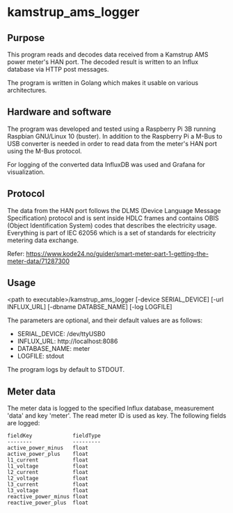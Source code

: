 # kamstrup_ams_logger

## Purpose

This program reads and decodes data received from a Kamstrup AMS power meter's HAN port. The decoded result is written to an Influx database via HTTP post messages.

The program is written in Golang which makes it usable on various architectures.

## Hardware and software

The program was developed and tested using a Raspberry Pi 3B running Raspbian GNU/Linux 10 (buster). In addition to the Raspberry Pi a M-Bus to USB converter is needed in order to read data from the meter's HAN port using the M-Bus protocol.

For logging of the converted data InfluxDB was used and Grafana for visualization.

## Protocol

The data from the HAN port follows the DLMS (Device Language Message Specification) protocol and is sent inside HDLC frames and contains OBIS (Object Identification System) codes that describes the electricity usage. Everything is part of IEC 62056 which is a set of standards for electricity metering data exchange.

Refer: https://www.kode24.no/guider/smart-meter-part-1-getting-the-meter-data/71287300

## Usage

\<path to executable\>/kamstrup_ams_logger [-device SERIAL_DEVICE] [-url INFLUX_URL] [-dbname DATABSE_NAME] [-log LOGFILE]

The parameters are optional, and their default values are as follows:
* SERIAL_DEVICE: /dev/ttyUSB0
* INFLUX_URL: http://localhost:8086
* DATABASE_NAME: meter
* LOGFILE: stdout

The program logs by default to STDOUT.

## Meter data

The meter data is logged to the specified Influx database, measurement 'data' and key 'meter'. The read meter ID is used as key. The following fields are logged:

    fieldKey             fieldType
    --------             ---------
    active_power_minus   float
    active_power_plus    float
    l1_current           float
    l1_voltage           float
    l2_current           float
    l2_voltage           float
    l3_current           float
    l3_voltage           float
    reactive_power_minus float
    reactive_power_plus  float